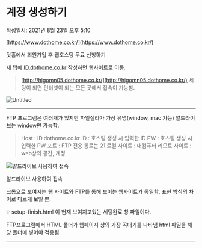 # 계정 생성하기
작성일시: 2021년 8월 23일 오후 5:10

[https://www.dothome.co.kr/](https://www.dothome.co.kr/)

닷홈에서 회원가입 후 웹호스팅 무료 신청하기

새 탭에 [ID.dothome.co.kr](http://id.dothome.co.kr) 작성하면 웹사이트로 이동.

> [http://higomn05.dothome.co.kr/](http://higomn05.dothome.co.kr/)
세팅이 되면 인터넷이 되는 모든 곳에서 접속이 가능함.
>

![Untitled](https://s3.us-west-2.amazonaws.com/secure.notion-static.com/5d8e1457-f37d-4f60-bb51-540f3aca53c6/Untitled.png?X-Amz-Algorithm=AWS4-HMAC-SHA256&X-Amz-Content-Sha256=UNSIGNED-PAYLOAD&X-Amz-Credential=AKIAT73L2G45EIPT3X45%2F20211222%2Fus-west-2%2Fs3%2Faws4_request&X-Amz-Date=20211222T022246Z&X-Amz-Expires=86400&X-Amz-Signature=2101e09d002de37916b37295743243722dc59d96bfad70fd3de107cf647c25e4&X-Amz-SignedHeaders=host&response-content-disposition=filename%20%3D%22Untitled.png%22&x-id=GetObject)

---

FTP 프로그램은 여러개가 있지만 파일질라가 가장 유명(window, mac 가능)
알드라이브는 window만 가능함.

> Host : ID.dothome.co.kr
ID : 호스팅 생성 시 입력한 ID
PW :  호스팅 생성 시 입력한 PW
포트 : FTP 전용 통로는 21
로컬 사이트 : 내컴퓨터
리모트 사이트 : web상의 공간, 계정
>

![알드라이브 사용하여 접속](https://s3.us-west-2.amazonaws.com/secure.notion-static.com/6da014f5-60db-4432-a944-0d9787d803e6/Untitled.png?X-Amz-Algorithm=AWS4-HMAC-SHA256&X-Amz-Content-Sha256=UNSIGNED-PAYLOAD&X-Amz-Credential=AKIAT73L2G45EIPT3X45%2F20211222%2Fus-west-2%2Fs3%2Faws4_request&X-Amz-Date=20211222T022502Z&X-Amz-Expires=86400&X-Amz-Signature=e506aef9dfceba5195b5acec3034f2abda57744163e04491070893ffa63f6377&X-Amz-SignedHeaders=host&response-content-disposition=filename%20%3D%22Untitled.png%22&x-id=GetObject)

알드라이브 사용하여 접속

크롬으로 보여지는 웹 사이트와 FTP를 통해 보이는 웹사이트가 동일함.
표현 방식의 차이로 다르게 보일 뿐.

<aside>
💡 setup-finish.html 이 현재 보여지고있는 세팅완료 창 파일이다.

</aside>

FTP프로그램에서 HTML 폴더가 웹페이지 상의 가장 꼭대기를 나타냄
html 파일을 해당 폴더에 넣어야 적용됨.

---